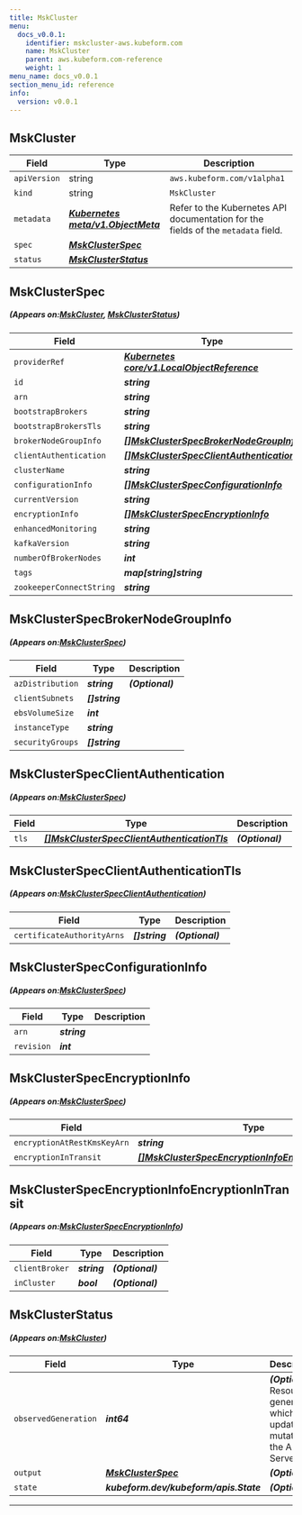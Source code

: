 ```yaml
---
title: MskCluster
menu:
  docs_v0.0.1:
    identifier: mskcluster-aws.kubeform.com
    name: MskCluster
    parent: aws.kubeform.com-reference
    weight: 1
menu_name: docs_v0.0.1
section_menu_id: reference
info:
  version: v0.0.1
---
```


## MskCluster
| Field | Type | Description |
| ------ | ----- | ----------- |
| `apiVersion` | string | `aws.kubeform.com/v1alpha1` |
|    `kind` | string | `MskCluster` |
| `metadata` | ***[Kubernetes meta/v1.ObjectMeta](https://kubernetes.io/docs/reference/generated/kubernetes-api/v1.13/#objectmeta-v1-meta)***|Refer to the Kubernetes API documentation for the fields of the `metadata` field.|
| `spec` | ***[MskClusterSpec](#MskClusterSpec)***||
| `status` | ***[MskClusterStatus](#MskClusterStatus)***||
## MskClusterSpec
##### (Appears on:[MskCluster](#MskCluster), [MskClusterStatus](#MskClusterStatus))
| Field | Type | Description |
| ------ | ----- | ----------- |
| `providerRef` | ***[Kubernetes core/v1.LocalObjectReference](https://kubernetes.io/docs/reference/generated/kubernetes-api/v1.13/#localobjectreference-v1-core)***||
| `id` | ***string***||
| `arn` | ***string***| ***(Optional)*** |
| `bootstrapBrokers` | ***string***| ***(Optional)*** |
| `bootstrapBrokersTls` | ***string***| ***(Optional)*** |
| `brokerNodeGroupInfo` | ***[[]MskClusterSpecBrokerNodeGroupInfo](#MskClusterSpecBrokerNodeGroupInfo)***||
| `clientAuthentication` | ***[[]MskClusterSpecClientAuthentication](#MskClusterSpecClientAuthentication)***| ***(Optional)*** |
| `clusterName` | ***string***||
| `configurationInfo` | ***[[]MskClusterSpecConfigurationInfo](#MskClusterSpecConfigurationInfo)***| ***(Optional)*** |
| `currentVersion` | ***string***| ***(Optional)*** |
| `encryptionInfo` | ***[[]MskClusterSpecEncryptionInfo](#MskClusterSpecEncryptionInfo)***| ***(Optional)*** |
| `enhancedMonitoring` | ***string***| ***(Optional)*** |
| `kafkaVersion` | ***string***||
| `numberOfBrokerNodes` | ***int***||
| `tags` | ***map[string]string***| ***(Optional)*** |
| `zookeeperConnectString` | ***string***| ***(Optional)*** |
## MskClusterSpecBrokerNodeGroupInfo
##### (Appears on:[MskClusterSpec](#MskClusterSpec))
| Field | Type | Description |
| ------ | ----- | ----------- |
| `azDistribution` | ***string***| ***(Optional)*** |
| `clientSubnets` | ***[]string***||
| `ebsVolumeSize` | ***int***||
| `instanceType` | ***string***||
| `securityGroups` | ***[]string***||
## MskClusterSpecClientAuthentication
##### (Appears on:[MskClusterSpec](#MskClusterSpec))
| Field | Type | Description |
| ------ | ----- | ----------- |
| `tls` | ***[[]MskClusterSpecClientAuthenticationTls](#MskClusterSpecClientAuthenticationTls)***| ***(Optional)*** |
## MskClusterSpecClientAuthenticationTls
##### (Appears on:[MskClusterSpecClientAuthentication](#MskClusterSpecClientAuthentication))
| Field | Type | Description |
| ------ | ----- | ----------- |
| `certificateAuthorityArns` | ***[]string***| ***(Optional)*** |
## MskClusterSpecConfigurationInfo
##### (Appears on:[MskClusterSpec](#MskClusterSpec))
| Field | Type | Description |
| ------ | ----- | ----------- |
| `arn` | ***string***||
| `revision` | ***int***||
## MskClusterSpecEncryptionInfo
##### (Appears on:[MskClusterSpec](#MskClusterSpec))
| Field | Type | Description |
| ------ | ----- | ----------- |
| `encryptionAtRestKmsKeyArn` | ***string***| ***(Optional)*** |
| `encryptionInTransit` | ***[[]MskClusterSpecEncryptionInfoEncryptionInTransit](#MskClusterSpecEncryptionInfoEncryptionInTransit)***| ***(Optional)*** |
## MskClusterSpecEncryptionInfoEncryptionInTransit
##### (Appears on:[MskClusterSpecEncryptionInfo](#MskClusterSpecEncryptionInfo))
| Field | Type | Description |
| ------ | ----- | ----------- |
| `clientBroker` | ***string***| ***(Optional)*** |
| `inCluster` | ***bool***| ***(Optional)*** |
## MskClusterStatus
##### (Appears on:[MskCluster](#MskCluster))
| Field | Type | Description |
| ------ | ----- | ----------- |
| `observedGeneration` | ***int64***| ***(Optional)*** Resource generation, which is updated on mutation by the API Server.|
| `output` | ***[MskClusterSpec](#MskClusterSpec)***| ***(Optional)*** |
| `state` | ***kubeform.dev/kubeform/apis.State***| ***(Optional)*** |
---
